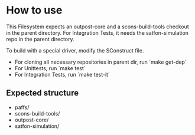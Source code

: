 How to use
==========

This Filesystem expects an outpost-core and a scons-build-tools checkout in the parent directory.
For Integration Tests, it needs the satfon-simulation repo in the parent directory.

To build with a special driver, modify the SConstruct file.

- For cloning all necessary repositories in parent dir, run ´make get-dep´
- For Unittests, run ´make test´
- For Integration Tests, run ´make test-it´

Expected structure
------
- paffs/
- scons-build-tools/
- outpost-core/
- satfon-simulation/
